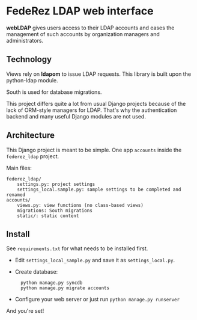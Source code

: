 FedeRez LDAP web interface
==========================

**webLDAP** gives users access to their LDAP accounts and eases the management
of such accounts by organization managers and administrators.

Technology
----------

Views rely on **ldapom** to issue LDAP requests. This library is built upon
the python-ldap module.

South is used for database migrations.

This project differs quite a lot from usual Django projects because of the lack
of ORM-style managers for LDAP. That's why the authentication backend and many
useful Django modules are not used.

Architecture
------------

This Django project is meant to be simple. One app `accounts` inside the
`federez_ldap` project.

Main files:

    federez_ldap/
        settings.py: project settings
        settings_local.sample.py: sample settings to be completed and renamed
    accounts/
        views.py: view functions (no class-based views)
        migrations: South migrations
        static/: static content

Install
-------

See `requirements.txt` for what needs to be installed first.

* Edit `settings_local_sample.py` and save it as `settings_local.py`.
* Create database:

        python manage.py syncdb
        python manage.py migrate accounts

* Configure your web server or just run `python manage.py runserver`

And you're set!
